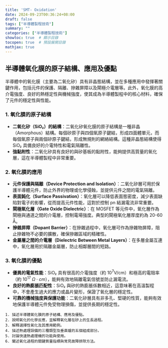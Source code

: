 ```yaml
---
title: 'SMT- Oxidation'
date: 2024-09-23T00:36:24+08:00
draft: false
tags: ["半導體製程技術"]
summary: ""
categories: ["半導體製程技術"]
showtoc: true  # 顯示目錄
tocopen: true  # 預設展開目錄
mathjax: true
---
```



## 半導體氧化膜的原子結構、應用及優點

半導體中的氧化膜（主要為二氧化矽）具有非晶態結構，並在多種應用中發揮著關鍵作用，包括元件的保護、隔離、摻雜屏障以及閘極介電層等。此外，氧化膜的高介電強度、良好的熱穩定性與機械強度，使其成為半導體製程中的核心材料，確保了元件的穩定性與性能。

### 1. 氧化膜的原子結構

- **二氧化矽（SiO₂）的結構**：二氧化矽氧化膜的原子結構是一種非晶（Amorphous）結構。每個矽原子與四個氧原子鍵結，形成四面體單元，而每個氧原子與兩個矽原子鍵結，形成無規則的網絡結構。這種非晶態結構使得 SiO₂ 具備良好的介電特性和電氣隔離性。
- **強黏附性**：二氧化矽具有良好的與矽基板的黏附性，能夠提供高質量的氧化層，這在半導體製程中非常重要。

### 2. 氧化膜的應用

- **元件保護與隔離（Device Protection and Isolation）**：二氧化矽層可用於保護半導體元件，防止外界的物理或化學侵蝕，並提供元件之間的電氣隔離。
- **表面鈍化（Surface Passivation）**：氧化層可以降低表面態密度，減少表面缺陷對電子的影響，從而提高元件性能，這對於控制 pn 結漏電流非常重要。
- **閘極氧化層（Gate Oxide Dielectric）**：在 MOSFET 等元件中，氧化層作為閘極與通道之間的介電層，控制電場強度。典型的閘極氧化層厚度約為 20-60 Å。
- **摻雜屏障（Dopant Barrier）**：在摻雜過程中，氧化層可作為摻雜物屏障，阻止摻雜物不必要的擴散，確保摻雜區域的精確性。
- **金屬層之間的介電層（Dielectric Between Metal Layers）**：在多層金屬互連中，氧化層用於隔離金屬層，防止相鄰層間的短路。

### 3. 氧化膜的優點

- **優異的電氣性能**：SiO₂ 具有很高的介電強度（約 $10^7 \text{V/cm}$）和極高的電阻率（約 $10^{17} \ \Omega \cdot cm$），能夠有效地隔離電氣信號並防止漏電流。
- **良好的熱膨脹匹配性**：SiO₂ 與矽的熱膨脹係數相近，這意味著在高溫製程中，不會產生過大的應力或晶片變形，保證了氧化層的穩定性。
- **可靠的機械強度與保護功能**：二氧化矽層具有非多孔、堅硬的性質，能夠有效地保護半導體元件免受物理損傷，並提供長期的穩定性。


``` 
1. 描述半導體氧化膜的原子結構、應用及優點。
2. 說明氧化的化學反應，並解釋氧化層在矽上的生長過程。
3. 解釋選擇性氧化及其應用範例。
4. 描述熱處理設備的三種類型及垂直爐的五個組成部分。
5. 討論快速熱處理機的功能與使用。
6. 闡述氧化過程的關鍵質量指標與常見故障排除方法。
```